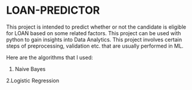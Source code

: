 # LOAN-PREDICTOR

This project is intended to predict whether or not the
candidate is eligible for LOAN based on some related factors.
This project can be used with python to gain insights into Data Analytics.
This project involves certain steps of preprocessing, validation etc. that are usually performed in ML.

Here are the algorithms that I used:

1. Naive Bayes

2.Logistic Regression
